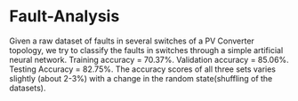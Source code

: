 # Fault-Analysis
Given a raw dataset of faults in several switches of a PV Converter topology, we try to classify the faults in switches through a simple artificial neural network. 
Training accuracy = 70.37%.
Validation accuracy = 85.06%.
Testing Accuracy = 82.75%.
The accuracy scores of all three sets varies slightly (about 2-3%) with a change in the random state(shuffling of the datasets).
